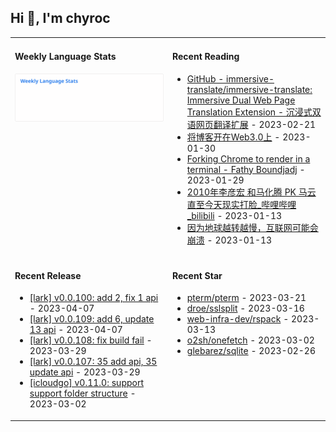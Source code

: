 ## Hi 👋, I'm chyroc

<table width="960px">
<tr>
<td valign="top" width="50%">

#### Weekly Language Stats

![](./images/wakatime_weekly_language_stats.svg)
</td>
<td valign="top" width="50%">

#### Recent Reading

* <a href='https://github.com/immersive-translate/immersive-translate' target='_black'>GitHub - immersive-translate/immersive-translate: Immersive Dual Web Page Translation Extension - 沉浸式双语网页翻译扩展</a> - 2023-02-21
* <a href='https://outti.me/6FE23FD0-22F4-4BDE-9F2B-72C0E5180C2C/' target='_black'>将博客开在Web3.0上</a> - 2023-01-30
* <a href='https://fathy.fr/carbonyl' target='_black'>Forking Chrome to render in a terminal - Fathy Boundjadj</a> - 2023-01-29
* <a href='https://www.bilibili.com/video/BV1dz411B7xk/' target='_black'>2010年李彦宏 和马化腾  PK  马云   直至今天现实打脸_哔哩哔哩_bilibili</a> - 2023-01-13
* <a href='https://mp.weixin.qq.com/s/nT0AGtxqCNGR_jwRp_Y63g' target='_black'>因为地球越转越慢，互联网可能会崩溃</a> - 2023-01-13

</td>
</tr>
<tr>
<td valign="top" width="50%">

#### Recent Release

* <a href='https://github.com/chyroc/lark/releases/tag/v0.0.110' target='_black'>[lark] v0.0.100: add 2, fix 1 api</a> - 2023-04-07
* <a href='https://github.com/chyroc/lark/releases/tag/v0.0.109' target='_black'>[lark] v0.0.109: add 6, update 13 api</a> - 2023-04-07
* <a href='https://github.com/chyroc/lark/releases/tag/v0.0.108' target='_black'>[lark] v0.0.108: fix build fail</a> - 2023-03-29
* <a href='https://github.com/chyroc/lark/releases/tag/v0.0.107' target='_black'>[lark] v0.0.107: 35 add api, 35 update api</a> - 2023-03-29
* <a href='https://github.com/chyroc/icloudgo/releases/tag/v0.11.0' target='_black'>[icloudgo] v0.11.0: support support folder structure</a> - 2023-03-02

</td>
<td valign="top" width="50%">

#### Recent Star

* <a href='https://github.com/pterm/pterm' target='_black'>pterm/pterm</a> - 2023-03-21
* <a href='https://github.com/droe/sslsplit' target='_black'>droe/sslsplit</a> - 2023-03-16
* <a href='https://github.com/web-infra-dev/rspack' target='_black'>web-infra-dev/rspack</a> - 2023-03-13
* <a href='https://github.com/o2sh/onefetch' target='_black'>o2sh/onefetch</a> - 2023-03-02
* <a href='https://github.com/glebarez/sqlite' target='_black'>glebarez/sqlite</a> - 2023-02-26

</td>
</tr>
</table>
